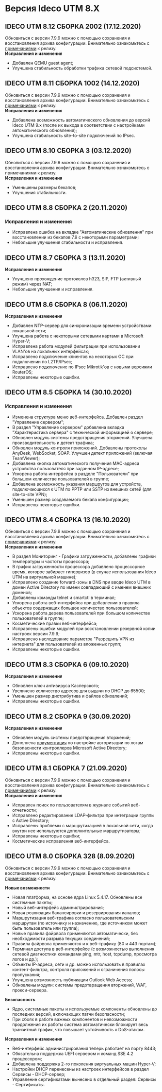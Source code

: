 # Версия Ideco UTM 8.X

## **IDECO UTM 8.12 СБОРКА 2002 (17.12.2020)**

Обновиться с версии 7.9.9 можно с помощью сохранения и восстановления архива конфигурации. Внимательно ознакомьтесь с [примечаниями](https://ideco.ru/assets/files/Ideco\_UTM\_81\_notes\_build\_7.pdf) к релизу.\
**Исправления и изменения**

* Добавлен QEMU guest agent;
* Улучшена стабильность обработки трафика сетевой подсистемой.

## **IDECO UTM 8.11 СБОРКА 1002 (14.12.2020)**

Обновиться с версии 7.9.9 можно с помощью сохранения и восстановления архива конфигурации. Внимательно ознакомьтесь с [примечаниями](https://ideco.ru/assets/files/Ideco\_UTM\_81\_notes\_build\_7.pdf) к релизу.\
**Исправления и изменения**

* Добавлена возможность автоматического обновления до версий Ideco UTM 9.х (после их выхода в соответствии с настройками автоматического обновления);
* Улучшена стабильность site-to-site подключений по IPsec.

## **IDECO UTM 8.10 СБОРКА 3 (03.12.2020)**

Обновиться с версии 7.9.9 можно с помощью сохранения и восстановления архива конфигурации. Внимательно ознакомьтесь с примечаниями к релизу.\
**Исправления и изменения**

* Уменьшены размеры бекапов;
* Улучшения стабильности.

## **IDECO UTM 8.8 СБОРКА 2 (20.11.2020)**

### **Исправления и изменения**

* Исправлена ошибка на вкладке "Автоматические обновления" при восстановлении из бекапов 7.9 с некоторыми параметрами;
* Небольшие улучшения стабильности и исправления.

## **IDECO UTM 8.7 СБОРКА 3 (13.11.2020)**

**Исправления и изменения**

* Улучшено прохождение протоколов h323, SIP, FTP (активный режим) через NAT;
* Небольшие улучшения и исправления.

## **IDECO UTM 8.6 СБОРКА 8 (06.11.2020)**

**Исправления и изменения**

* Добавлен NTP-сервер для синхронизации времени устройствами локальной сети;
* Улучшена работа с некоторыми сетевыми картами в Microsoft Hyper-V;
* Исправлена работа модулей фильтрации при использовании VLAN'ов на локальных интерфейсах;
* Исправлено подключение клиентов на некоторых ОС при подключении по L2TP/IPsec;
* Исправлено подключение по IPsec Mikrotik'ов с новыми версиями RouterOS;
* Исправлены некоторые ошибки.

## **IDECO UTM 8.5 СБОРКА 14 (30.10.2020)**

### **Исправления и изменения**

* Изменена структура меню веб-интерфейса. Добавлен раздел "Управление сервером";
* В раздел "Управление сервером" добавлена вкладка "Характеристика сервера" с технической информацией о сервере;
* Обновлен модуль системы предотвращения вторжений. Улучшена производительность и детект трафика;
* Обновлен модуль контроля приложений. Добавлены протоколы AnyDesk, WebSocket, SOAP. Улучшен детект приложений (включая TeamViewer);
* Добавлена кнопка автоматического получения MAC-адреса устройства пользователя при заданном IP-адресе;
* Ускорена работа интерфейса в разделе "Пользователи" при большом количестве пользователей в группе;
* Добавлена возможность указания маршрутов для устройств, подключающихся к UTM по PPTP или SSTP из внешних сетей (для site-to-site VPN);
* Уменьшен размер создаваемого бекапа конфигурации;
* Исправлены некоторые ошибки.

## **IDECO UTM 8.4 СБОРКА 13 (16.10.2020)**

Обновиться с версии 7.9.9 можно с помощью сохранения и восстановления архива конфигурации. Внимательно ознакомьтесь с [примечаниями](https://ideco.ru/assets/files/Ideco\_UTM\_81\_notes\_build\_7.pdf) к релизу.\
**Исправления и изменения**

* В раздел Мониторинг - Графики загруженности, добавлены графики температуры и частоты процессора;
* В график загруженности процессора добавлено процессорное время, которое забирает гипервизор (в случае использования Ideco UTM на виртуальной машине);
* Исправлено создание forward-зоны в DNS при вводе Ideco UTM в домен Active Directory по имени совпадающий с именем внешних доменов;
* Добавлены команды telnet и smartctl в терминал;
* Ускорена работа веб-интерфейса при добавлении в правила объектов содержащих большое количество пользователей;
* Ускорена работа дерева пользователей при большом количестве пользователей в группе;
* Косметические правки веб-интерфейса;
* Исправлены ошибки модулей при восстановлении резервной копии настроек версии 7.9.9;
* Исправлено наследование параметра "Разрешить VPN из интернета" для пользователей из вложенных групп;
* Исправлены некоторые ошибки.

## **IDECO UTM 8.3 СБОРКА 6 (09.10.2020)**

**Исправления и изменения**

* Обновлен ключ антивируса Касперского;
* Увеличено количество адресов для выдачи по DHCP до 65500;
* Уменьшен размер дистрибутива и файлов обновлений;
* Исправлены некоторые ошибки.

## **IDECO UTM 8.2 СБОРКА 9 (30.09.2020)**

**Исправления и изменения**

* Обновлен модуль системы предотвращения вторжений;
* Дополнена [документация](https://docs8.ideco.ru/ru/%D0%9D%D0%B0%D1%81%D1%82%D1%80%D0%BE%D0%B9%D0%BA%D0%B0/%D0%A3%D0%BF%D1%80%D0%B0%D0%B2%D0%BB%D0%B5%D0%BD%D0%B8%D0%B5-%D0%BF%D0%BE%D0%BB%D1%8C%D0%B7%D0%BE%D0%B2%D0%B0%D1%82%D0%B5%D0%BB%D1%8F%D0%BC%D0%B8/%D0%98%D0%BD%D1%82%D0%B5%D0%B3%D1%80%D0%B0%D1%86%D0%B8%D1%8F-%D1%81-Active-Directory/%D0%90%D0%B2%D1%82%D0%BE%D1%80%D0%B8%D0%B7%D0%B0%D1%86%D0%B8%D1%8F-%D0%BF%D0%BE%D0%BB%D1%8C%D0%B7%D0%BE%D0%B2%D0%B0%D1%82%D0%B5%D0%BB%D0%B5%D0%B9-Active-Directory) по настройке авторизации по логам безопасности контроллеров Microsoft Active Directory;
* Исправлены некоторые ошибки.

## **IDECO UTM 8.1 СБОРКА 7 (21.09.2020)**

Обновиться с версии 7.9.9 можно с помощью сохранения и восстановления архива конфигурации. Внимательно ознакомьтесь с [примечаниями](https://ideco.ru/assets/files/Ideco\_UTM\_8\_notes\_build\_328.pdf) к релизу.\
**Исправления и изменения**

* Исправлен поиск по пользователям в журнале событий веб-отчетности;
* Исправлено редактирование LDAP-фильтра при интеграции группы с Active Directory;
* Исправлены проблемы с маршрутизацией в локальной сети, когда внутри нее используются дополнительные маршрутизаторы;
* Исправлены некоторые ошибки;
* Косметические исправления веб-интерфейса.

## **IDECO UTM 8.0 СБОРКА 328 (8.09.2020)**

Обновиться с версии 7.9.9 можно с помощью сохранения и восстановления архива конфигурации. Внимательно ознакомьтесь с [примечаниями](https://ideco.ru/assets/files/Ideco\_UTM\_8\_notes\_build\_328.pdf) к релизу.

**Новые возможности**

* Новая платформа, на основе ядра Linux 5.4.17. Обновлены все системные пакеты;
* Новый веб-интерфейс администрирования;
* Новая реализация балансировки и резервирования каналов;
* Маршрутизация веб-трафика согласно пользовательским маршрутам (по источнику и назначению, где источником может быть пользователь или группа);
* Новые правила файрвола применяются автоматически, без необходимости разрыва текущих соединений;
* Правила файрвола применяются и к веб-трафику (80 и 443 портам);
* Терминал доступа в веб-интерфейсе (с возможностью выполнения сетевой диагностики командами ping, mtr, host, tcpdump, просмотра логов и др.);
* Объекты IP-адреса, сети и др. можно использовать в правилах контент-фильтра, контроля приложений и ограничения полосы пропускания;
* Улучшена возможность публикации Outlook Web Access;
* Обновлены модули: системы предотвращения вторжений, WAF, прокси-сервера.

**Безопасность**

* Ядро, системные пакеты и используемые компоненты обновлены до последних версий, включающих патчи безопасности;
* При сбоях в работе важных компонентов и невозможности продолжения их работы система автоматически блокирует весь транзитный трафик, что повышает устойчивость к DoS-атакам.

**Исправления и изменения**

* Веб-интерфейс администрирования теперь работает на порту 8443;
* Обязательна поддержка UEFI сервером и команд SSE 4.2 процессором;
* Добавлена поддержка 2-го поколения виртуальных машин Hyper-V;
* Настройки DHCP перенесены из настроек интерфейсов в раздел Сервисы - DHCP-сервер;
* Управление сертификатами вынесено в отдельный раздел: Сервисы - Сертификаты.
